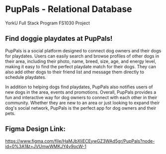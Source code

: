 # PupPals - Relational Database
YorkU Full Stack Program FS1030 Project

## Find doggie playdates at PupPals!
PupPals is a social platform designed to connect dog owners and their dogs for playdates. Users can easily search and browse profiles of other dogs in their area, including their photo, name, breed, size, age, and energy level, making it easy to find the perfect playdate match for their dogs. They can also add other dogs to their friend list and message them directly to schedule playdates.

In addition to helping dogs find playdates, PupPals also notifies users of new dogs in the area, events and promotions. Overall, PupPals provides a fun and interactive way for dog owners to connect with each other in their community. Whether they are new to an area or just looking to expand their dog's social network, PupPals is the perfect app for dog owners and their pets.

## Figma Design Link:
https://www.figma.com/file/HaMJbXliECEywGZ3WAd5gr/PupPals?node-id=0%3A1&t=JVUmwWMKJY4v9ocW-1
